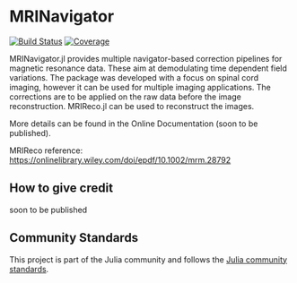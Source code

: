 # MRINavigator

[![Build Status](https://github.com/Laura2305/MRINavigator.jl/actions/workflows/CI.yml/badge.svg?branch=setup)](https://github.com/Laura2305/MRINavigator.jl/actions/workflows/CI.yml?query=branch%3Amain)
[![Coverage](https://codecov.io/gh/Laura2305/MRINavigator.jl/branch/main/graph/badge.svg?branch=setup)](https://codecov.io/gh/Laura2305/MRINavigator.jl)

MRINavigator.jl provides multiple navigator-based correction pipelines for magnetic resonance data. These aim at demodulating time dependent field variations. The package was developed with a focus on spinal cord imaging, however it can be used for multiple imaging applications. 
The corrections are to be applied on the raw data before the image reconstruction. MRIReco.jl can be used to reconstruct the images.

More details can be found in the Online Documentation (soon to be published).

MRIReco reference: https://onlinelibrary.wiley.com/doi/epdf/10.1002/mrm.28792

## How to give credit

soon to be published


## Community Standards

This project is part of the Julia community and follows the [Julia community standards](https://julialang.org/community/standards/). 